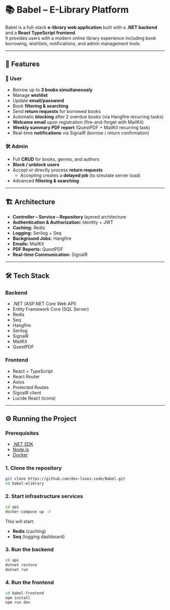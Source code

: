# 📚 Babel – E-Library Platform

Babel is a full-stack **e-library web application** built with a **.NET backend** and a **React TypeScript frontend**.  
It provides users with a modern online library experience including book borrowing, wishlists, notifications, and admin management tools.  

---

## 🚀 Features

### 👤 User
- Borrow up to **3 books simultaneously**
- Manage **wishlist**
- Update **email/password**
- Book **filtering & searching**
- Send **return requests** for borrowed books
- Automatic **blocking** after 2 overdue books (via Hangfire recurring tasks)
- **Welcome email** upon registration (fire-and-forget with MailKit)
- **Weekly summary PDF report** (QuestPDF + MailKit recurring task)
- Real-time **notifications** via SignalR (borrow / return confirmation)

### 🛠️ Admin
- Full **CRUD** for books, genres, and authors
- **Block / unblock users**
- Accept or directly process **return requests**  
  - Accepting creates a **delayed job** (to simulate server load)
- Advanced **filtering & searching**

---

## 🏗️ Architecture
- **Controller – Service – Repository** layered architecture
- **Authentication & Authorization:** Identity + JWT
- **Caching:** Redis
- **Logging:** Serilog + Seq
- **Background Jobs:** Hangfire
- **Emails:** MailKit
- **PDF Reports:** QuestPDF
- **Real-time Communication:** SignalR

---

## 🛠️ Tech Stack

### Backend
- .NET (ASP.NET Core Web API)
- Entity Framework Core (SQL Server)
- Redis
- Seq
- Hangfire
- Serilog
- SignalR
- MailKit
- QuestPDF

### Frontend
- React + TypeScript
- React Router
- Axios
- Protected Routes
- SignalR client
- Lucide React (icons)

---

## ⚙️ Running the Project

### Prerequisites
- [.NET SDK](https://dotnet.microsoft.com/download)
- [Node.js](https://nodejs.org/)
- [Docker](https://www.docker.com/)

### 1. Clone the repository
```bash
git clone https://github.com/dev-loves-code/Babel.git
cd babel-elibrary
````

### 2. Start infrastructure services

```bash
cd api
docker-compose up -d
```

This will start:

* **Redis** (caching)
* **Seq** (logging dashboard)

### 3. Run the backend

```bash
cd api
dotnet restore
dotnet run
```

### 4. Run the frontend

```bash
cd babel-frontend
npm install
npm run dev
```
